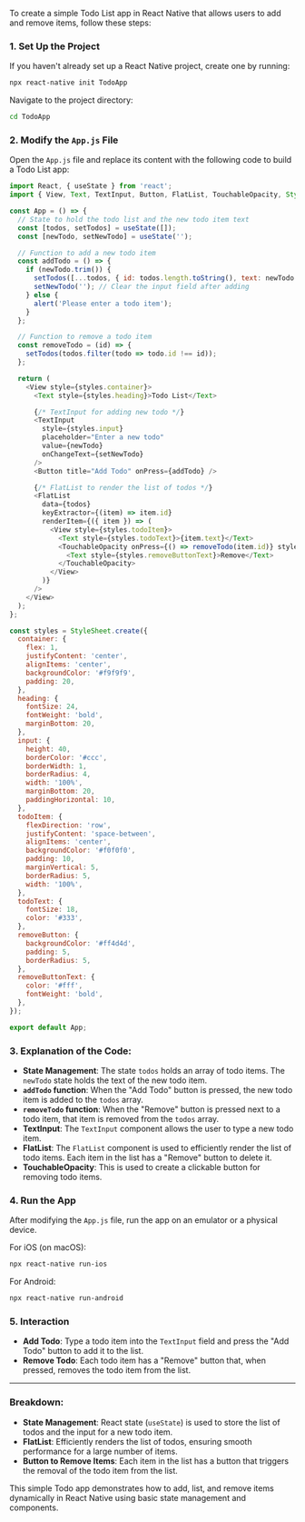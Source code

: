 To create a simple Todo List app in React Native that allows users to add and remove items, follow these steps:

### 1. Set Up the Project
If you haven't already set up a React Native project, create one by running:

```bash
npx react-native init TodoApp
```

Navigate to the project directory:

```bash
cd TodoApp
```

### 2. Modify the `App.js` File
Open the `App.js` file and replace its content with the following code to build a Todo List app:

```javascript
import React, { useState } from 'react';
import { View, Text, TextInput, Button, FlatList, TouchableOpacity, StyleSheet } from 'react-native';

const App = () => {
  // State to hold the todo list and the new todo item text
  const [todos, setTodos] = useState([]);
  const [newTodo, setNewTodo] = useState('');

  // Function to add a new todo item
  const addTodo = () => {
    if (newTodo.trim()) {
      setTodos([...todos, { id: todos.length.toString(), text: newTodo }]);
      setNewTodo(''); // Clear the input field after adding
    } else {
      alert('Please enter a todo item');
    }
  };

  // Function to remove a todo item
  const removeTodo = (id) => {
    setTodos(todos.filter(todo => todo.id !== id));
  };

  return (
    <View style={styles.container}>
      <Text style={styles.heading}>Todo List</Text>

      {/* TextInput for adding new todo */}
      <TextInput
        style={styles.input}
        placeholder="Enter a new todo"
        value={newTodo}
        onChangeText={setNewTodo}
      />
      <Button title="Add Todo" onPress={addTodo} />

      {/* FlatList to render the list of todos */}
      <FlatList
        data={todos}
        keyExtractor={(item) => item.id}
        renderItem={({ item }) => (
          <View style={styles.todoItem}>
            <Text style={styles.todoText}>{item.text}</Text>
            <TouchableOpacity onPress={() => removeTodo(item.id)} style={styles.removeButton}>
              <Text style={styles.removeButtonText}>Remove</Text>
            </TouchableOpacity>
          </View>
        )}
      />
    </View>
  );
};

const styles = StyleSheet.create({
  container: {
    flex: 1,
    justifyContent: 'center',
    alignItems: 'center',
    backgroundColor: '#f9f9f9',
    padding: 20,
  },
  heading: {
    fontSize: 24,
    fontWeight: 'bold',
    marginBottom: 20,
  },
  input: {
    height: 40,
    borderColor: '#ccc',
    borderWidth: 1,
    borderRadius: 4,
    width: '100%',
    marginBottom: 20,
    paddingHorizontal: 10,
  },
  todoItem: {
    flexDirection: 'row',
    justifyContent: 'space-between',
    alignItems: 'center',
    backgroundColor: '#f0f0f0',
    padding: 10,
    marginVertical: 5,
    borderRadius: 5,
    width: '100%',
  },
  todoText: {
    fontSize: 18,
    color: '#333',
  },
  removeButton: {
    backgroundColor: '#ff4d4d',
    padding: 5,
    borderRadius: 5,
  },
  removeButtonText: {
    color: '#fff',
    fontWeight: 'bold',
  },
});

export default App;
```

### 3. Explanation of the Code:
- **State Management**: The state `todos` holds an array of todo items. The `newTodo` state holds the text of the new todo item.
- **`addTodo` function**: When the "Add Todo" button is pressed, the new todo item is added to the `todos` array.
- **`removeTodo` function**: When the "Remove" button is pressed next to a todo item, that item is removed from the `todos` array.
- **TextInput**: The `TextInput` component allows the user to type a new todo item.
- **FlatList**: The `FlatList` component is used to efficiently render the list of todo items. Each item in the list has a "Remove" button to delete it.
- **TouchableOpacity**: This is used to create a clickable button for removing todo items.

### 4. Run the App
After modifying the `App.js` file, run the app on an emulator or a physical device.

For iOS (on macOS):
```bash
npx react-native run-ios
```

For Android:
```bash
npx react-native run-android
```

### 5. Interaction
- **Add Todo**: Type a todo item into the `TextInput` field and press the "Add Todo" button to add it to the list.
- **Remove Todo**: Each todo item has a "Remove" button that, when pressed, removes the todo item from the list.

---

### Breakdown:
- **State Management**: React state (`useState`) is used to store the list of todos and the input for a new todo item.
- **FlatList**: Efficiently renders the list of todos, ensuring smooth performance for a large number of items.
- **Button to Remove Items**: Each item in the list has a button that triggers the removal of the todo item from the list.

This simple Todo app demonstrates how to add, list, and remove items dynamically in React Native using basic state management and components.